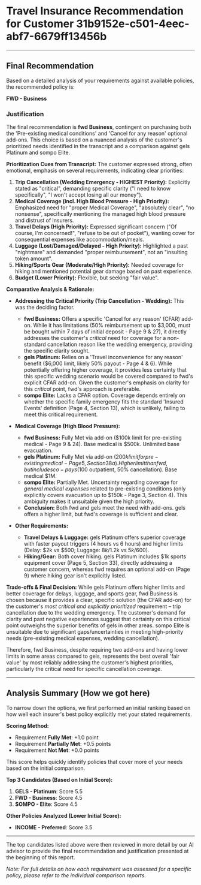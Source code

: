 # Travel Insurance Recommendation for Customer 31b9152e-c501-4eec-abf7-6679ff13456b

---

## Final Recommendation
Based on a detailed analysis of your requirements against available policies, the recommended policy is:

**FWD - Business**

### Justification
The final recommendation is **fwd Business**, contingent on purchasing both the 'Pre-existing medical conditions' and 'Cancel for any reason' optional add-ons. This choice is based on a nuanced analysis of the customer's prioritized needs identified in the transcript and a comparison against gels Platinum and sompo Elite.

**Prioritization Cues from Transcript:**
The customer expressed strong, often emotional, emphasis on several requirements, indicating clear priorities:
1.  **Trip Cancellation (Wedding Emergency - HIGHEST Priority):** Explicitly stated as "critical", demanding specific clarity ("I need to know specifically", "I won't accept losing all our money").
2.  **Medical Coverage (incl. High Blood Pressure - High Priority):** Emphasized need for "proper Medical Coverage", "absolutely clear", "no nonsense", specifically mentioning the managed high blood pressure and distrust of insurers.
3.  **Travel Delays (High Priority):** Expressed significant concern ("Of course, I'm concerned!", "refuse to be out of pocket"), wanting cover for consequential expenses like accommodation/meals.
4.  **Luggage (Lost/Damaged/Delayed - High Priority):** Highlighted a past "nightmare" and demanded "proper reimbursement", not an "insulting token amount".
5.  **Hiking/Sports Gear (Moderate/High Priority):** Needed coverage for hiking and mentioned potential gear damage based on past experience.
6.  **Budget (Lower Priority):** Flexible, but seeking "fair value".

**Comparative Analysis & Rationale:**

*   **Addressing the Critical Priority (Trip Cancellation - Wedding):** This was the deciding factor. 
    *   **fwd Business:** Offers a specific 'Cancel for any reason' (CFAR) add-on. While it has limitations (50% reimbursement up to $3,000, must be bought within 7 days of initial deposit - Page 9 & 27), it directly addresses the customer's *critical* need for coverage for a non-standard cancellation reason like the wedding emergency, providing the specific clarity sought.
    *   **gels Platinum:** Relies on a 'Travel inconvenience for any reason' benefit ($6,000 limit, likely 50% payout - Page 4 & 6). While potentially offering higher coverage, it provides less certainty that this specific wedding scenario would be covered compared to fwd's explicit CFAR add-on. Given the customer's emphasis on clarity for this *critical* point, fwd's approach is preferable.
    *   **sompo Elite:** Lacks a CFAR option. Coverage depends entirely on whether the specific family emergency fits the standard 'Insured Events' definition (Page 4, Section 13), which is unlikely, failing to meet this critical requirement.

*   **Medical Coverage (High Blood Pressure):**
    *   **fwd Business:** Fully Met via add-on ($100k limit for pre-existing medical - Page 9 & 24). Base medical is $500k. Unlimited base evacuation.
    *   **gels Platinum:** Fully Met via add-on ($200k limit for pre-existing medical - Page 5, Section 38a). Higher limit than fwd, but includes co-pays ($100 outpatient, 50% cancellation). Base medical $1M.
    *   **sompo Elite:** Partially Met. Uncertainty regarding coverage for *general medical expenses* related to pre-existing conditions (only explicitly covers evacuation up to $150k - Page 3, Section 4). This ambiguity makes it unsuitable given the high priority.
    *   **Conclusion:** Both fwd and gels meet the need with add-ons. gels offers a higher limit, but fwd's coverage is sufficient and clear.

*   **Other Requirements:**
    *   **Travel Delays & Luggage:** gels Platinum offers superior coverage with faster payout triggers (4 hours vs 6 hours) and higher limits (Delay: $2k vs $500; Luggage: $8k/$1.2k vs $5k/$600).
    *   **Hiking/Gear:** Both cover hiking. gels Platinum includes $1k sports equipment cover (Page 5, Section 33), directly addressing a customer concern, whereas fwd requires an optional add-on (Page 9) where hiking gear isn't explicitly listed.

**Trade-offs & Final Decision:**
While gels Platinum offers higher limits and better coverage for delays, luggage, and sports gear, fwd Business is chosen because it provides a clear, specific solution (the CFAR add-on) for the customer's *most critical and explicitly prioritized* requirement – trip cancellation due to the wedding emergency. The customer's demand for clarity and past negative experiences suggest that certainty on this critical point outweighs the superior benefits of gels in other areas. sompo Elite is unsuitable due to significant gaps/uncertainties in meeting high-priority needs (pre-existing medical expenses, wedding cancellation).

Therefore, fwd Business, despite requiring two add-ons and having lower limits in some areas compared to gels, represents the best overall 'fair value' by most reliably addressing the customer's highest priorities, particularly the critical need for specific cancellation coverage.

---

## Analysis Summary (How we got here)
To narrow down the options, we first performed an initial ranking based on how well each insurer's best policy explicitly met your stated requirements.

**Scoring Method:**
- Requirement **Fully Met**: +1.0 point
- Requirement **Partially Met**: +0.5 points
- Requirement **Not Met**: +0.0 points

This score helps quickly identify policies that cover more of your needs based on the initial comparison.

**Top 3 Candidates (Based on Initial Score):**
1. **GELS - Platinum**: Score 5.5
2. **FWD - Business**: Score 4.5
3. **SOMPO - Elite**: Score 4.5

**Other Policies Analyzed (Lower Initial Score):**
- **INCOME - Preferred**: Score 3.5

---

The top candidates listed above were then reviewed in more detail by our AI advisor to provide the final recommendation and justification presented at the beginning of this report.

*Note: For full details on how each requirement was assessed for a specific policy, please refer to the individual comparison reports.*
